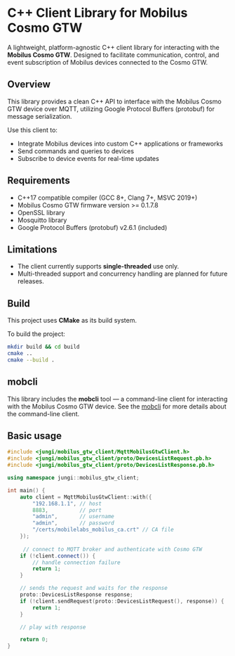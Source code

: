 # C++ Client Library for Mobilus Cosmo GTW

A lightweight, platform-agnostic C++ client library for interacting with the **Mobilus Cosmo GTW**.
Designed to facilitate communication, control, and event subscription of Mobilus devices connected to the Cosmo GTW.

## Overview

This library provides a clean C++ API to interface with the Mobilus Cosmo GTW device over MQTT, utilizing Google Protocol Buffers (protobuf) for message serialization.

Use this client to:

- Integrate Mobilus devices into custom C++ applications or frameworks  
- Send commands and queries to devices
- Subscribe to device events for real-time updates

## Requirements

- C++17 compatible compiler (GCC 8+, Clang 7+, MSVC 2019+)
- Mobilus Cosmo GTW firmware version >= 0.1.7.8
- OpenSSL library
- Mosquitto library
- Google Protocol Buffers (protobuf) v2.6.1 (included)

## Limitations

- The client currently supports **single-threaded** use only.  
- Multi-threaded support and concurrency handling are planned for future releases.

## Build

This project uses **CMake** as its build system.

To build the project:

```bash
mkdir build && cd build
cmake ..
cmake --build .
```

## mobcli

This library includes the **mobcli** tool — a command-line client for interacting with the Mobilus Cosmo GTW device.
See the [mobcli](tools/mobcli) for more details about the command-line client.

## Basic usage

```cpp
#include <jungi/mobilus_gtw_client/MqttMobilusGtwClient.h>
#include <jungi/mobilus_gtw_client/proto/DevicesListRequest.pb.h>
#include <jungi/mobilus_gtw_client/proto/DevicesListResponse.pb.h>

using namespace jungi::mobilus_gtw_client;

int main() {
    auto client = MqttMobilusGtwClient::with({
        "192.168.1.1", // host
        8883,          // port
        "admin",       // username
        "admin",       // password
        "/certs/mobilelabs_mobilus_ca.crt" // CA file
    });
    
     // connect to MQTT broker and authenticate with Cosmo GTW
    if (!client.connect()) {
        // handle connection failure
        return 1;
    }

    // sends the request and waits for the response
    proto::DevicesListResponse response;
    if (!client.sendRequest(proto::DevicesListRequest(), response)) {
        return 1;
    }

    // play with response

    return 0;
}
```
